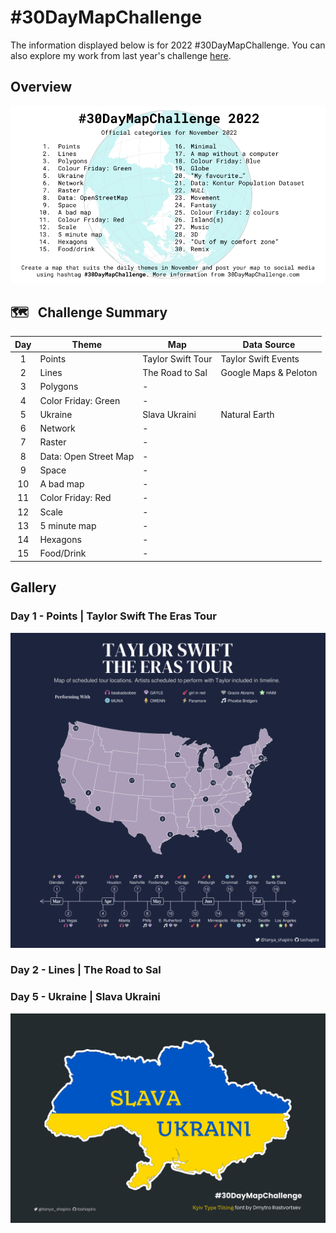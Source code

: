 # #30DayMapChallenge

The information displayed below is for 2022 #30DayMapChallenge. You can also explore my work from last year's challenge [here](./2021).

## Overview

![image](./2022/2022-summary.png)

## :world_map:   Challenge Summary

| Day | **Theme**             | **Map**           | Data Source          |
|:---:|-----------------------|-------------------|----------------------|
|  1  | Points                | Taylor Swift Tour | Taylor Swift Events  |
|  2  | Lines                 | The Road to Sal   | Google Maps & Peloton|
|  3  | Polygons              | \-                |              |
|  4  | Color Friday: Green   | \-                |              |
|  5  | Ukraine               | Slava Ukraini     | Natural Earth|
|  6  | Network               | \-                |              |
|  7  | Raster                | \-                |              |
|  8  | Data: Open Street Map | \-                |              |
|  9  | Space                 | \-                |              |
| 10  | A bad map             | \-                |              |
| 11  | Color Friday: Red     | \-                |              |
| 12  | Scale                 | \-                |              |
| 13  | 5 minute map          | \-                |              |
| 14  | Hexagons              | \-                |              |
| 15  | Food/Drink            | \-                |              |

## Gallery

### Day 1 - Points \| Taylor Swift The Eras Tour

![image](./2022/D1-Points-TSwift/map-taylor-swift.jpeg)

### Day 2 - Lines \| The Road to Sal

### Day 5 - Ukraine \| Slava Ukraini

![image](./2022/D5-Ukraine/slava-ukraini.png)
